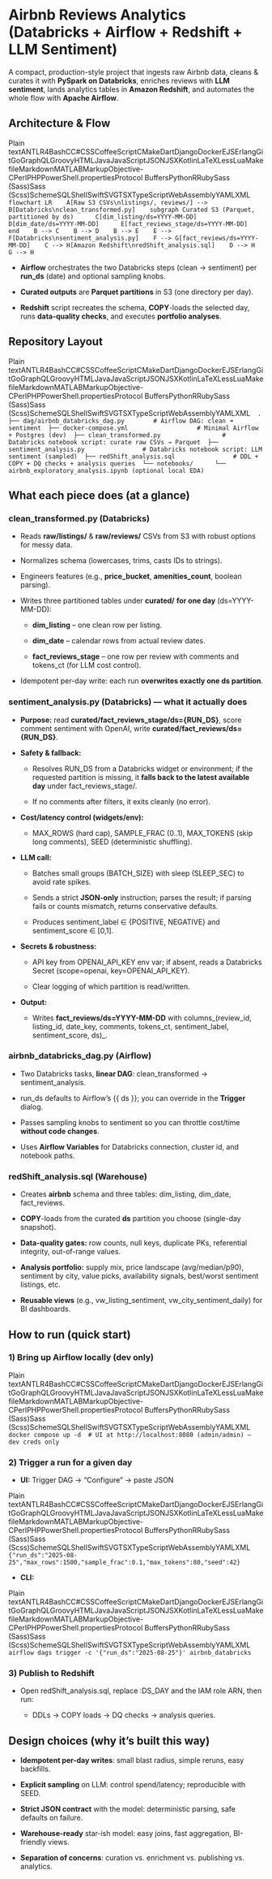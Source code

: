 Airbnb Reviews Analytics (Databricks + Airflow + Redshift + LLM Sentiment)
==========================================================================

A compact, production-style project that ingests raw Airbnb data, cleans & curates it with **PySpark on Databricks**, enriches reviews with **LLM sentiment**, lands analytics tables in **Amazon Redshift**, and automates the whole flow with **Apache Airflow**.

Architecture & Flow
-------------------

Plain textANTLR4BashCC#CSSCoffeeScriptCMakeDartDjangoDockerEJSErlangGitGoGraphQLGroovyHTMLJavaJavaScriptJSONJSXKotlinLaTeXLessLuaMakefileMarkdownMATLABMarkupObjective-CPerlPHPPowerShell.propertiesProtocol BuffersPythonRRubySass (Sass)Sass (Scss)SchemeSQLShellSwiftSVGTSXTypeScriptWebAssemblyYAMLXML`   flowchart LR    A[Raw S3 CSVs\nlistings/, reviews/] --> B[Databricks\nclean_transformed.py]    subgraph Curated S3 (Parquet, partitioned by ds)      C[dim_listing/ds=YYYY-MM-DD]      D[dim_date/ds=YYYY-MM-DD]      E[fact_reviews_stage/ds=YYYY-MM-DD]    end    B --> C    B --> D    B --> E    E --> F[Databricks\nsentiment_analysis.py]    F --> G[fact_reviews/ds=YYYY-MM-DD]    C --> H[Amazon Redshift\nredShift_analysis.sql]    D --> H    G --> H   `

*   **Airflow** orchestrates the two Databricks steps (clean → sentiment) per **run\_ds** (date) and optional sampling knobs.
    
*   **Curated outputs** are **Parquet partitions** in S3 (one directory per day).
    
*   **Redshift** script recreates the schema, **COPY**\-loads the selected day, runs **data-quality checks**, and executes **portfolio analyses**.
    

Repository Layout
-----------------

Plain textANTLR4BashCC#CSSCoffeeScriptCMakeDartDjangoDockerEJSErlangGitGoGraphQLGroovyHTMLJavaJavaScriptJSONJSXKotlinLaTeXLessLuaMakefileMarkdownMATLABMarkupObjective-CPerlPHPPowerShell.propertiesProtocol BuffersPythonRRubySass (Sass)Sass (Scss)SchemeSQLShellSwiftSVGTSXTypeScriptWebAssemblyYAMLXML`   .  ├── dag/airbnb_databricks_dag.py        # Airflow DAG: clean ➜ sentiment  ├── docker-compose.yml                   # Minimal Airflow + Postgres (dev)  ├── clean_transformed.py                 # Databricks notebook script: curate raw CSVs → Parquet  ├── sentiment_analysis.py                # Databricks notebook script: LLM sentiment (sampled)  ├── redShift_analysis.sql                # DDL + COPY + DQ checks + analysis queries  └── notebooks/      └── airbnb_exploratory_analysis.ipynb (optional local EDA)   `

What each piece does (at a glance)
----------------------------------

### clean\_transformed.py (Databricks)

*   Reads **raw/listings/** & **raw/reviews/** CSVs from S3 with robust options for messy data.
    
*   Normalizes schema (lowercases, trims, casts IDs to strings).
    
*   Engineers features (e.g., **price\_bucket**, **amenities\_count**, boolean parsing).
    
*   Writes three partitioned tables under **curated/** **for one day** (ds=YYYY-MM-DD):
    
    *   **dim\_listing** – one clean row per listing.
        
    *   **dim\_date** – calendar rows from actual review dates.
        
    *   **fact\_reviews\_stage** – one row per review with comments and tokens\_ct (for LLM cost control).
        
*   Idempotent per-day write: each run **overwrites exactly one ds partition**.
    

### sentiment\_analysis.py (Databricks) — **what it actually does**

*   **Purpose:** read **curated/fact\_reviews\_stage/ds={RUN\_DS}**, score comment sentiment with OpenAI, write **curated/fact\_reviews/ds={RUN\_DS}**.
    
*   **Safety & fallback:**
    
    *   Resolves RUN\_DS from a Databricks widget or environment; if the requested partition is missing, it **falls back to the latest available day** under fact\_reviews\_stage/.
        
    *   If no comments after filters, it exits cleanly (no error).
        
*   **Cost/latency control (widgets/env):**
    
    *   MAX\_ROWS (hard cap), SAMPLE\_FRAC (0..1), MAX\_TOKENS (skip long comments), SEED (deterministic shuffling).
        
*   **LLM call:**
    
    *   Batches small groups (BATCH\_SIZE) with sleep (SLEEP\_SEC) to avoid rate spikes.
        
    *   Sends a strict **JSON-only** instruction; parses the result; if parsing fails or counts mismatch, returns conservative defaults.
        
    *   Produces sentiment\_label ∈ {POSITIVE, NEGATIVE} and sentiment\_score ∈ \[0,1\].
        
*   **Secrets & robustness:**
    
    *   API key from OPENAI\_API\_KEY env var; if absent, reads a Databricks Secret (scope=openai, key=OPENAI\_API\_KEY).
        
    *   Clear logging of which partition is read/written.
        
*   **Output:**
    
    *   Writes **fact\_reviews/ds=YYYY-MM-DD** with columns_(review\_id, listing\_id, date\_key, comments, tokens\_ct, sentiment\_label, sentiment\_score, ds)_.
        


### airbnb\_databricks\_dag.py (Airflow)

*   Two Databricks tasks, **linear DAG**: clean\_transformed → sentiment\_analysis.
    
*   run\_ds defaults to Airflow’s {{ ds }}; you can override in the **Trigger** dialog.
    
*   Passes sampling knobs to sentiment so you can throttle cost/time **without code changes**.
    
*   Uses **Airflow Variables** for Databricks connection, cluster id, and notebook paths.
    

### redShift\_analysis.sql (Warehouse)

*   Creates **airbnb** schema and three tables: dim\_listing, dim\_date, fact\_reviews.
    
*   **COPY**\-loads from the curated **ds** partition you choose (single-day snapshot).
    
*   **Data-quality gates:** row counts, null keys, duplicate PKs, referential integrity, out-of-range values.
    
*   **Analysis portfolio:** supply mix, price landscape (avg/median/p90), sentiment by city, value picks, availability signals, best/worst sentiment listings, etc.
    
*   **Reusable views** (e.g., vw\_listing\_sentiment, vw\_city\_sentiment\_daily) for BI dashboards.
    

How to run (quick start)
------------------------

### 1) Bring up Airflow locally (dev only)

Plain textANTLR4BashCC#CSSCoffeeScriptCMakeDartDjangoDockerEJSErlangGitGoGraphQLGroovyHTMLJavaJavaScriptJSONJSXKotlinLaTeXLessLuaMakefileMarkdownMATLABMarkupObjective-CPerlPHPPowerShell.propertiesProtocol BuffersPythonRRubySass (Sass)Sass (Scss)SchemeSQLShellSwiftSVGTSXTypeScriptWebAssemblyYAMLXML`   docker compose up -d  # UI at http://localhost:8080 (admin/admin) – dev creds only   `

### 2) Trigger a run for a given day

*   **UI:** Trigger DAG → “Configure” → paste JSON
    

Plain textANTLR4BashCC#CSSCoffeeScriptCMakeDartDjangoDockerEJSErlangGitGoGraphQLGroovyHTMLJavaJavaScriptJSONJSXKotlinLaTeXLessLuaMakefileMarkdownMATLABMarkupObjective-CPerlPHPPowerShell.propertiesProtocol BuffersPythonRRubySass (Sass)Sass (Scss)SchemeSQLShellSwiftSVGTSXTypeScriptWebAssemblyYAMLXML`   {"run_ds":"2025-08-25","max_rows":1500,"sample_frac":0.1,"max_tokens":80,"seed":42}   `

*   **CLI:**
    

Plain textANTLR4BashCC#CSSCoffeeScriptCMakeDartDjangoDockerEJSErlangGitGoGraphQLGroovyHTMLJavaJavaScriptJSONJSXKotlinLaTeXLessLuaMakefileMarkdownMATLABMarkupObjective-CPerlPHPPowerShell.propertiesProtocol BuffersPythonRRubySass (Sass)Sass (Scss)SchemeSQLShellSwiftSVGTSXTypeScriptWebAssemblyYAMLXML`   airflow dags trigger -c '{"run_ds":"2025-08-25"}' airbnb_databricks   `

### 3) Publish to Redshift

*   Open redShift\_analysis.sql, replace :DS\_DAY and the IAM role ARN, then run:
    
    *   DDLs → COPY loads → DQ checks → analysis queries.
        

Design choices (why it’s built this way)
----------------------------------------

*   **Idempotent per-day writes**: small blast radius, simple reruns, easy backfills.
    
*   **Explicit sampling** on LLM: control spend/latency; reproducible with SEED.
    
*   **Strict JSON contract** with the model: deterministic parsing, safe defaults on failure.
    
*   **Warehouse-ready** star-ish model: easy joins, fast aggregation, BI-friendly views.
    
*   **Separation of concerns**: curation vs. enrichment vs. publishing vs. analytics.
    

    
